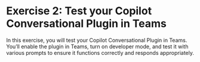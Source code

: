 <!--
---
title: 'Lab 7 Exercise 2: Test your Copilot Conversational Plugin in Teams'
layout: default
nav_order: 20
has_children: true
---
-->

# Exercise 2: Test your Copilot Conversational Plugin in Teams 

In this exercise, you will test your Copilot Conversational Plugin in Teams. You’ll enable the plugin in Teams, turn on developer mode, and test it with various prompts to ensure it functions correctly and responds appropriately.
